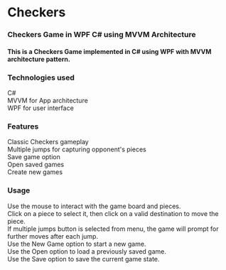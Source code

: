 # Checkers
<h3>Checkers Game in WPF C# using MVVM Architecture</h3>
<h4>This is a Checkers Game implemented in C# using WPF with MVVM architecture pattern.</h4>

<h3>Technologies used</h3>
C#<br>
MVVM for App architecture<br>
WPF for user interface<br>
<h3>Features</h3>
Classic Checkers gameplay<br>
Multiple jumps for capturing opponent's pieces<br>
Save game option<br>
Open saved games<br>
Create new games<br>
<h3>Usage</h3>
Use the mouse to interact with the game board and pieces.<br>
Click on a piece to select it, then click on a valid destination to move the piece.<br>
If multiple jumps button is selected from menu, the game will prompt for further moves after each jump.<br>
Use the New Game option to start a new game.<br>
Use the Open option to load a previously saved game.<br>
Use the Save option to save the current game state.<br>
